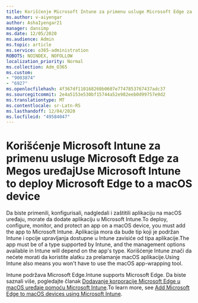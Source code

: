 ```yaml
---
title: Korišćenje Microsoft Intune za primenu usluge Microsoft Edge za Megos uređaj
ms.author: v-aiyengar
author: AshaIyengar21
manager: dansimp
ms.date: 12/05/2020
ms.audience: Admin
ms.topic: article
ms.service: o365-administration
ROBOTS: NOINDEX, NOFOLLOW
localization_priority: Normal
ms.collection: Adm_O365
ms.custom:
- "9003874"
- "6927"
ms.openlocfilehash: 4f367df110168260b0607e7747853767437adc37
ms.sourcegitcommit: 2e4a5153e530bf15744a52e982eeb0d99757e9d2
ms.translationtype: MT
ms.contentlocale: sr-Latn-RS
ms.lasthandoff: 12/04/2020
ms.locfileid: "49584047"
---
```

# <a name="use-microsoft-intune-to-deploy-microsoft-edge-to-a-macos-device"></a><span data-ttu-id="b7c61-102">Korišćenje Microsoft Intune za primenu usluge Microsoft Edge za Megos uređaj</span><span class="sxs-lookup"><span data-stu-id="b7c61-102">Use Microsoft Intune to deploy Microsoft Edge to a macOS device</span></span>

<span data-ttu-id="b7c61-103">Da biste primenili, konfigurisali, nadgledali i zaštitili aplikaciju na macOS uređaju, morate da dodate aplikaciju u Microsoft Intune.</span><span class="sxs-lookup"><span data-stu-id="b7c61-103">To deploy, configure, monitor, and protect an app on a macOS device, you must add the app to Microsoft Intune.</span></span> <span data-ttu-id="b7c61-104">Aplikacija mora da bude tip koji je podržan Intune i opcije upravljanja dostupne u Intune zavisiće od tipa aplikacije.</span><span class="sxs-lookup"><span data-stu-id="b7c61-104">The app must be of a type supported by Intune, and the management options available in Intune will depend on the app's type.</span></span> <span data-ttu-id="b7c61-105">Korišćenje Intune znači da nećete morati da koristite alatku za prelamanje macOS aplikacije.</span><span class="sxs-lookup"><span data-stu-id="b7c61-105">Using Intune also means you won't have to use the macOS app-wrapping tool.</span></span>

<span data-ttu-id="b7c61-106">Intune podržava Microsoft Edge.</span><span class="sxs-lookup"><span data-stu-id="b7c61-106">Intune supports Microsoft Edge.</span></span> <span data-ttu-id="b7c61-107">Da biste saznali više, pogledajte članak [Dodavanje korporacije Microsoft Edge u macOS uređaje pomoću Microsoft Intune](https://go.microsoft.com/fwlink/?linkid=2134949).</span><span class="sxs-lookup"><span data-stu-id="b7c61-107">To learn more, see [Add Microsoft Edge to macOS devices using Microsoft Intune](https://go.microsoft.com/fwlink/?linkid=2134949).</span></span>